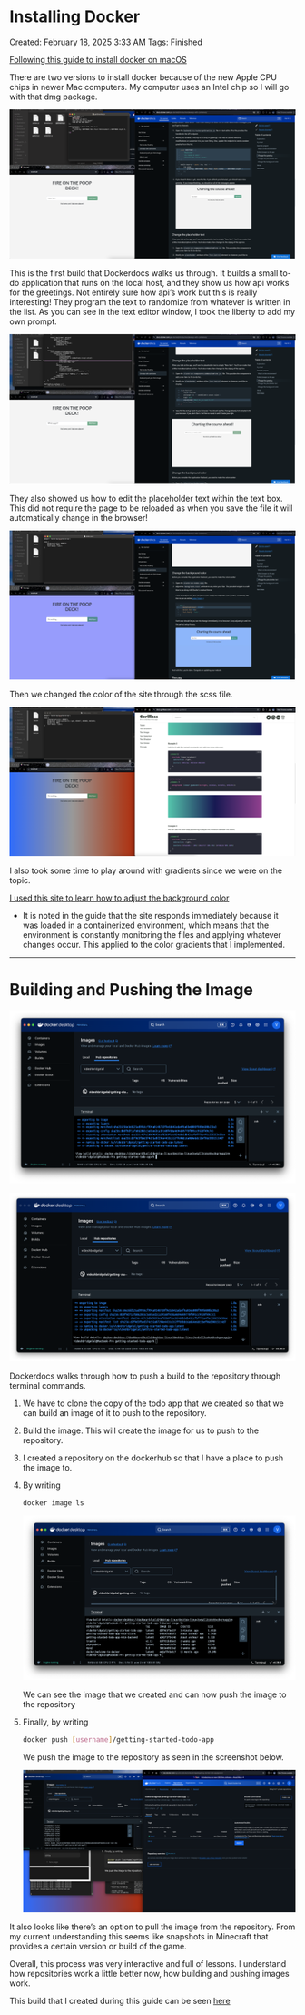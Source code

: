 # Installing Docker

Created: February 18, 2025 3:33 AM
Tags: Finished

[Following this guide to install docker on macOS](https://docs.docker.com/desktop/setup/install/mac-install/)

There are two versions to install docker because of the new Apple CPU chips in newer Mac computers. My computer uses an Intel chip so I will go with that dmg package.

![Screenshot 2025-02-18 at 4.02.24 AM.png](Installing-Docker-19e3189dcc458003b4e9c01212e75b2c/Screenshot_2025-02-18_at_4.02.24_AM.png)

This is the first build that Dockerdocs walks us through. It builds a small to-do application that runs on the local host, and they show us how api works for the greetings. Not entirely sure how api’s work but this is really interesting! They program the text to randomize from whatever is written in the list. As you can see in the text editor window, I took the liberty to add my own prompt. 

![Screenshot 2025-02-18 at 4.11.40 AM.png](Installing-Docker-19e3189dcc458003b4e9c01212e75b2c/Screenshot_2025-02-18_at_4.11.40_AM.png)

They also showed us how to edit the placeholder text within the text box. This did not require the page to be reloaded as when you save the file it will automatically change in the browser!

![Screenshot 2025-02-18 at 4.14.58 AM.png](Installing-Docker-19e3189dcc458003b4e9c01212e75b2c/Screenshot_2025-02-18_at_4.14.58_AM.png)

Then we changed the color of the site through the scss file.

![Screenshot 2025-02-18 at 4.29.15 AM.png](Installing-Docker-19e3189dcc458003b4e9c01212e75b2c/Screenshot_2025-02-18_at_4.29.15_AM.png)

I also took some time to play around with gradients since we were on the topic.

[I used this site to learn how to adjust the background color](https://docs.gerillass.com/docs/linear-gradient/)

- It is noted in the guide that the site responds immediately because it was loaded in a containerized environment, which means that the environment is constantly monitoring the files and applying whatever changes occur. This applied to the color gradients that I implemented.

---

# Building and Pushing the Image

![Screenshot 2025-02-18 at 5.14.50 AM.png](Installing-Docker-19e3189dcc458003b4e9c01212e75b2c/Screenshot_2025-02-18_at_5.14.50_AM.png)

![Screenshot 2025-02-18 at 5.15.19 AM.png](Installing-Docker-19e3189dcc458003b4e9c01212e75b2c/Screenshot_2025-02-18_at_5.15.19_AM.png)

Dockerdocs walks through how to push a build to the repository through terminal commands.

1. We have to clone the copy of the todo app that we created so that we can build an image of it to push to the repository.
2. Build the image. This will create the image for us to push to the repository.
3. I created a repository on the dockerhub so that I have a place to push the image to.

1. By writing
    
    ```bash
    docker image ls
    ```
    
    ![Screenshot 2025-02-18 at 5.19.41 AM.png](Installing-Docker-19e3189dcc458003b4e9c01212e75b2c/Screenshot_2025-02-18_at_5.19.41_AM.png)
    
    We can see the image that we created and can now push the image to the repository
    
2. Finally, by writing
    
    ```bash
    docker push [username]/getting-started-todo-app
    ```
    
    We push the image to the repository as seen in the screenshot below.
    
    ![Screenshot 2025-02-18 at 5.24.37 AM.png](Installing-Docker-19e3189dcc458003b4e9c01212e75b2c/Screenshot_2025-02-18_at_5.24.37_AM.png)
    

It also looks like there’s an option to pull the image from the repository. From my current understanding this seems like snapshots in Minecraft that provides a certain version or build of the game.

Overall, this process was very interactive and full of lessons. I understand how repositories work a little better now, how building and pushing images work. 

This build that I created during this guide can be seen [here](https://hub.docker.com/r/videshbridgelal/getting-started-todo-app)
